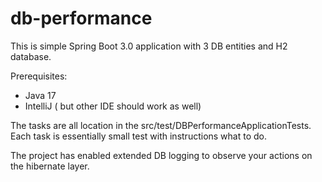 # db-performance
This is simple Spring Boot 3.0 application with 3 DB entities and H2 database.

Prerequisites:
- Java 17
- IntelliJ ( but other IDE should work as well)


The tasks are all location in the src/test/DBPerformanceApplicationTests.
Each task is essentially small test with instructions what to do.

The project has enabled extended DB logging to observe your actions on the hibernate layer.
